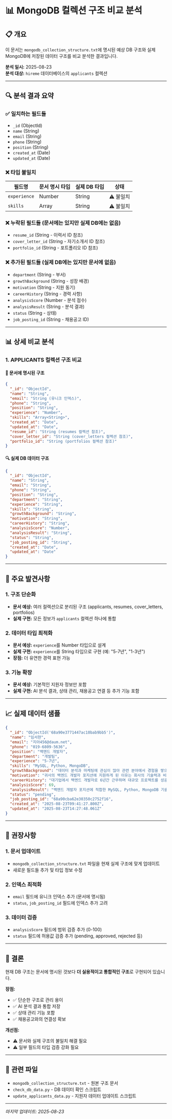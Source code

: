 # 📊 MongoDB 컬렉션 구조 비교 분석

## 📋 개요

이 문서는 `mongodb_collection_structure.txt`에 명시된 예상 DB 구조와 실제 MongoDB에 저장된 데이터 구조를 비교 분석한 결과입니다.

**분석 일시:** 2025-08-23  
**분석 대상:** `hireme` 데이터베이스의 `applicants` 컬렉션

---

## 🔍 분석 결과 요약

### ✅ 일치하는 필드들
- `_id` (ObjectId)
- `name` (String)
- `email` (String)
- `phone` (String)
- `position` (String)
- `created_at` (Date)
- `updated_at` (Date)

### ❌ 타입 불일치
| 필드명 | 문서 명시 타입 | 실제 DB 타입 | 상태 |
|--------|---------------|-------------|------|
| `experience` | Number | String | ⚠️ 불일치 |
| `skills` | Array<String> | String | ⚠️ 불일치 |

### ❌ 누락된 필드들 (문서에는 있지만 실제 DB에는 없음)
- `resume_id` (String - 이력서 ID 참조)
- `cover_letter_id` (String - 자기소개서 ID 참조)
- `portfolio_id` (String - 포트폴리오 ID 참조)

### ❌ 추가된 필드들 (실제 DB에는 있지만 문서에 없음)
- `department` (String - 부서)
- `growthBackground` (String - 성장 배경)
- `motivation` (String - 지원 동기)
- `careerHistory` (String - 경력 사항)
- `analysisScore` (Number - 분석 점수)
- `analysisResult` (String - 분석 결과)
- `status` (String - 상태)
- `job_posting_id` (String - 채용공고 ID)

---

## 📊 상세 비교 분석

### 1. APPLICANTS 컬렉션 구조 비교

#### 📝 문서에 명시된 구조
```json
{
  "_id": "ObjectId",
  "name": "String",
  "email": "String (유니크 인덱스)",
  "phone": "String",
  "position": "String",
  "experience": "Number",
  "skills": "Array<String>",
  "created_at": "Date",
  "updated_at": "Date",
  "resume_id": "String (resumes 컬렉션 참조)",
  "cover_letter_id": "String (cover_letters 컬렉션 참조)",
  "portfolio_id": "String (portfolios 컬렉션 참조)"
}
```

#### 🔍 실제 DB 데이터 구조
```json
{
  "_id": "ObjectId",
  "name": "String",
  "email": "String",
  "phone": "String",
  "position": "String",
  "department": "String",
  "experience": "String",
  "skills": "String",
  "growthBackground": "String",
  "motivation": "String",
  "careerHistory": "String",
  "analysisScore": "Number",
  "analysisResult": "String",
  "status": "String",
  "job_posting_id": "String",
  "created_at": "Date",
  "updated_at": "Date"
}
```

---

## 🎯 주요 발견사항

### 1. **구조 단순화**
- **문서 예상:** 여러 컬렉션으로 분리된 구조 (applicants, resumes, cover_letters, portfolios)
- **실제 구현:** 모든 정보가 `applicants` 컬렉션 하나에 통합

### 2. **데이터 타입 최적화**
- **문서 예상:** `experience`를 Number 타입으로 설계
- **실제 구현:** `experience`를 String 타입으로 구현 (예: "5-7년", "1-3년")
- **장점:** 더 유연한 경력 표현 가능

### 3. **기능 확장**
- **문서 예상:** 기본적인 지원자 정보만 포함
- **실제 구현:** AI 분석 결과, 상태 관리, 채용공고 연결 등 추가 기능 포함

---

## 📈 실제 데이터 샘플

```json
{
  "_id": "ObjectId('68a90e3771447ac10bab9bb5')",
  "name": "임서현",
  "email": "지아456@daum.net",
  "phone": "019-6809-5636",
  "position": "백엔드 개발자",
  "department": "개발팀",
  "experience": "5-7년",
  "skills": "MySQL, Python, MongoDB",
  "growthBackground": "데이터 분석과 마케팅에 관심이 많아 관련 분야에서 경험을 쌓으며 전문성을 키워왔습니다.",
  "motivation": "귀사의 백엔드 개발자 포지션에 지원하게 된 이유는 회사의 기술력과 비전에 매료되었기 때문입니다.",
  "careerHistory": "대기업에서 백엔드 개발자로 6년간 근무하며 대규모 프로젝트를 성공적으로 수행했습니다.",
  "analysisScore": 69,
  "analysisResult": "백엔드 개발자 포지션에 적합한 MySQL, Python, MongoDB 기술을 보유하고 있습니다.",
  "status": "pending",
  "job_posting_id": "68a90cba62e30350c2752f16",
  "created_at": "2025-08-23T09:41:27.800Z",
  "updated_at": "2025-08-23T14:27:48.061Z"
}
```

---

## 🔧 권장사항

### 1. **문서 업데이트**
- `mongodb_collection_structure.txt` 파일을 현재 실제 구조에 맞게 업데이트
- 새로운 필드들 추가 및 타입 정보 수정

### 2. **인덱스 최적화**
- `email` 필드에 유니크 인덱스 추가 (문서에 명시됨)
- `status`, `job_posting_id` 필드에 인덱스 추가 고려

### 3. **데이터 검증**
- `analysisScore` 필드에 범위 검증 추가 (0-100)
- `status` 필드에 허용값 검증 추가 (pending, approved, rejected 등)

---

## 📝 결론

현재 DB 구조는 문서에 명시된 것보다 **더 실용적이고 통합적인 구조**로 구현되어 있습니다. 

**장점:**
- ✅ 단순한 구조로 관리 용이
- ✅ AI 분석 결과 통합 저장
- ✅ 상태 관리 기능 포함
- ✅ 채용공고와의 연결성 확보

**개선점:**
- ⚠️ 문서와 실제 구조의 불일치 해결 필요
- ⚠️ 일부 필드의 타입 검증 강화 필요

---

## 🔗 관련 파일

- `mongodb_collection_structure.txt` - 원본 구조 문서
- `check_db_data.py` - DB 데이터 확인 스크립트
- `update_applicants_data.py` - 지원자 데이터 업데이트 스크립트

---

*마지막 업데이트: 2025-08-23*
